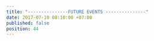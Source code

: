 ```yaml
---
title: "---------------FUTURE EVENTS ---------------"
date: 2017-07-10 08:10:00 +07:00
published: false
position: 44
---
```


